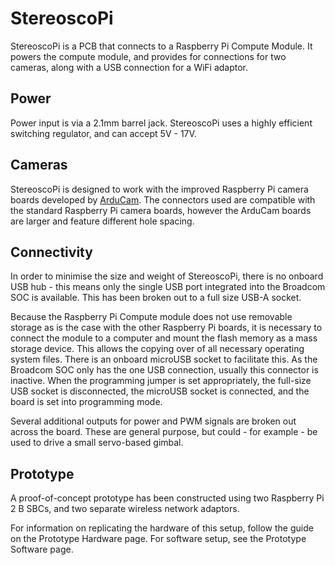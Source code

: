 # StereoscoPi
StereoscoPi is a PCB that connects to a Raspberry Pi Compute Module. It powers the compute module, and provides for connections for two cameras, along with a USB connection for a WiFi adaptor.

## Power
Power input is via a 2.1mm barrel jack. StereoscoPi uses a highly efficient switching regulator, and can accept 5V - 17V.

## Cameras
StereoscoPi is designed to work with the improved Raspberry Pi camera boards developed by [ArduCam](http://www.arducam.com/raspberry-pi-camera-rev-c-improves-optical-performance/). The connectors used are compatible with the standard Raspberry Pi camera boards, however the ArduCam boards are larger and feature different hole spacing.

## Connectivity
In order to minimise the size and weight of StereoscoPi, there is no onboard USB hub - this means only the single USB port integrated into the Broadcom SOC is available. This has been broken out to a full size USB-A socket.

Because the Raspberry Pi Compute module does not use removable storage as is the case with the other Raspberry Pi boards, it is necessary to connect the module to a computer and mount the flash memory as a mass storage device. This allows the copying over of all necessary operating system files. There is an onboard microUSB socket to facilitate this. As the Broadcom SOC only has the one USB connection, usually this connector is inactive. When the programming jumper is set appropriately, the full-size USB socket is disconnected, the microUSB socket is connected, and the board is set into programming mode.

Several additional outputs for power and PWM signals are broken out across the board. These are general purpose, but could - for example - be used to drive a small servo-based gimbal.

## Prototype
A proof-of-concept prototype has been constructed using two Raspberry Pi 2 B SBCs, and two separate wireless network adaptors.

For information on replicating the hardware of this setup, follow the guide on the Prototype Hardware page. For software setup, see the Prototype Software page.


